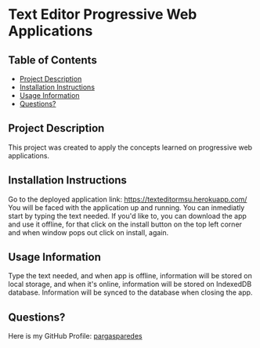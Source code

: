 # Text Editor Progressive Web Applications


## Table of Contents
- [Project Description](#project-description)
- [Installation Instructions](#installation-instructions)
- [Usage Information](#usage-information)
- [Questions?](#questions)

## Project Description
This project was created to apply the concepts learned on progressive web applications.

## Installation Instructions
Go to the deployed application link: https://texteditormsu.herokuapp.com/
You will be faced with the application up and running.
You can inmediatly start by typing the text needed.
If you'd like to, you can download the app and use it offline, for that click on the install button on the top left corner and when window pops out click on install, again.

## Usage Information
Type the text needed, and when app is offline, information will be stored on local storage, and when it's online, information will be stored on IndexedDB database.
Information will be synced to the database when closing the app.

## Questions?
Here is my GitHub Profile: [pargasparedes](https://github.com/pargasparedes)

